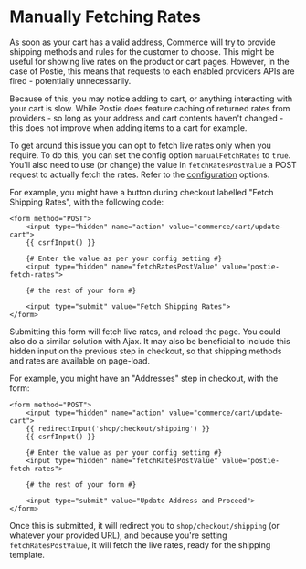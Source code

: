 # Manually Fetching Rates
As soon as your cart has a valid address, Commerce will try to provide shipping methods and rules for the customer to choose. This might be useful for showing live rates on the product or cart pages. However, in the case of Postie, this means that requests to each enabled providers APIs are fired - potentially unnecessarily.

Because of this, you may notice adding to cart, or anything interacting with your cart is slow. While Postie does feature caching of returned rates from providers - so long as your address and cart contents haven't changed - this does not improve when adding items to a cart for example.

To get around this issue you can opt to fetch live rates only when you require. To do this, you can set the config option `manualFetchRates` to `true`. You'll also need to use (or change) the value in `fetchRatesPostValue` a POST request to actually fetch the rates. Refer to the [configuration](docs:get-started/configuration) options.

For example, you might have a button during checkout labelled "Fetch Shipping Rates", with the following code:

```twig
<form method="POST">
    <input type="hidden" name="action" value="commerce/cart/update-cart">
    {{ csrfInput() }}

    {# Enter the value as per your config setting #}
    <input type="hidden" name="fetchRatesPostValue" value="postie-fetch-rates">

    {# the rest of your form #}

    <input type="submit" value="Fetch Shipping Rates">
</form>
```

Submitting this form will fetch live rates, and reload the page. You could also do a similar solution with Ajax. It may also be beneficial to include this hidden input on the previous step in checkout, so that shipping methods and rates are available on page-load.

For example, you might have an "Addresses" step in checkout, with the form:

```twig
<form method="POST">
    <input type="hidden" name="action" value="commerce/cart/update-cart">
    {{ redirectInput('shop/checkout/shipping') }}
    {{ csrfInput() }}

    {# Enter the value as per your config setting #}
    <input type="hidden" name="fetchRatesPostValue" value="postie-fetch-rates">

    {# the rest of your form #}

    <input type="submit" value="Update Address and Proceed">
</form>
```

Once this is submitted, it will redirect you to `shop/checkout/shipping` (or whatever your provided URL), and because you're setting `fetchRatesPostValue`, it will fetch the live rates, ready for the shipping template.